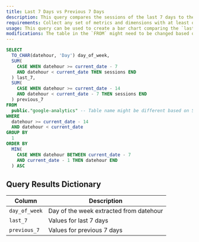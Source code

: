 ```yaml
---
title: Last 7 Days vs Previous 7 Days
description: This query compares the sessions of the last 7 days to the previous 7 days aggregated by day. This query demonstrates the use of a concept that can be used with any dimension and metric\\s, comparing different values of the metric based on different values of the dimension.
requirements: Collect any set of metrics and dimensions with at least one date or timestamp field with the Panoply Google Analytics data source. This example uses the `datehour` dimension for the date field but it could also use `date`, or `datehourminute`. This example also requires the `sessions` metric.
usage: This query can be used to create a bar chart comparing the `last_7` and `previous_7` for each day of the week.
modifications: The table in the `FROM` might need to be changed based on Schema and Destination settings in the data source. Other dimensions and metrics can be added to the `WHERE` as filters and other aggregations can be added on top of `last_7` and `previous_7`.
---
```


```sql
SELECT
  TO_CHAR(datehour, 'Day') day_of_week,
  SUM(
    CASE WHEN datehour >= current_date - 7
    AND datehour < current_date THEN sessions END
  ) last_7,
  SUM(
    CASE WHEN datehour >= current_date - 14
    AND datehour < current_date - 7 THEN sessions END
  ) previous_7
FROM
  public."google-analytics" -- Table name might be different based on Schema and Destination settings in the data source
WHERE
  datehour >= current_date - 14
  AND datehour < current_date
GROUP BY
  1
ORDER BY
  MIN(
    CASE WHEN datehour BETWEEN current_date - 7
    AND current_date - 1 THEN datehour END
  ) ASC
```

## Query Results Dictionary

| Column | Description |
| --- | --- |
| `day_of_week`| Day of the week extracted from datehour |
| `last_7`| Values for last 7 days |
| `previous_7`| Values for previous 7 days |
